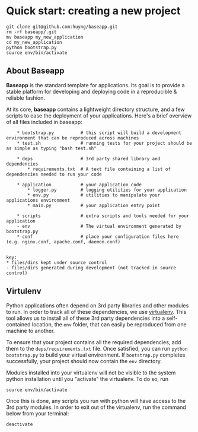 # Quick start: creating a new project  #
    
    git clone git@github.com:huyng/baseapp.git
    rm -rf baseapp/.git
    mv baseapp my_new_application
    cd my_new_application
    python bootstrap.py
    source env/bin/activate


## About Baseapp ##

**Baseapp** is the standard template for applications.  Its goal is to provide a stable platform for developing and deploying code in a reproducible & reliable fashion.

At its core, **baseapp** contains a lightweight directory structure, and a few scripts to ease the deployment of your applications. Here's a brief overview of all files included in baseapp:

        * bootstrap.py          # this script will build a development environment that can be reproduced across machines
        * test.sh               # running tests for your project should be as simple as typing "bash test.sh"

        * deps                  # 3rd party shared library and dependencies
            * requirements.txt  # A text file containing a list of dependencies needed to run your code

        * application           # your application code
            * logger.py         # logging utilities for your application
            * env.py            # utilities to manipulate your applications environment
            * main.py           # your application entry point

        * scripts               # extra scripts and tools needed for your application
        - env                   # The virtual environment generated by bootstrap.py
        * conf                  # place your configuration files here (e.g. nginx.conf, apache.conf, daemon.conf)

    
    key:
    * files/dirs kept under source control
    - files/dirs generated during development (not tracked in source control)



## Virtulenv ##

Python applications often depend on 3rd party libraries and other modules to run. In order to track all of these dependencies, we use [virtualenv](http://www.virtualenv.org/en/latest/index.html). This tool allows us to install all of these 3rd party dependencies into a self-contained location, the `env` folder, that can easily be reproduced from one machine to another.

To ensure that your project contains all the required dependencies, add them to the `deps/requirements.txt` file. Once satisfied, you can run `python bootstrap.py` to build your virtual environment. If `bootstrap.py` completes successfully, your project should now contain the `env` directory. 

Modules installed into your virtualenv will not be visible to the system python installation until you "activate" the virtualenv. To do so, run 

    source env/bin/activate

Once this is done, any scripts you run with python will have access to the 3rd party modules. In order to exit out of the virtualenv, run the command below from your terminal:

    deactivate
